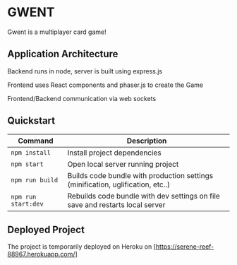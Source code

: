 # GWENT

Gwent is a multiplayer card game!

## Application Architecture

Backend runs in node, server is built using express.js

Frontend uses React components and phaser.js to create the Game

Frontend/Backend communication via web sockets


## Quickstart

| Command | Description |
|---------|-------------|
| `npm install` | Install project dependencies |
| `npm start` | Open local server running project |
| `npm run build` | Builds code bundle with production settings (minification, uglification, etc..) |
| `npm run start:dev` | Rebuilds code bundle with dev settings on file save and restarts local server |

## Deployed Project

The project is temporarily deployed on Heroku on [https://serene-reef-88967.herokuapp.com/]

